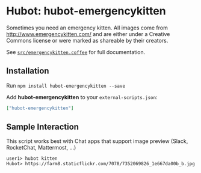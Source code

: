 # Hubot: hubot-emergencykitten

Sometimes you need an emergency kitten.
All images come from http://www.emergencykitten.com/ and are either under a Creative Commons license or were marked as shareable by their creators.

See [`src/emergencykitten.coffee`](src/emergencykitten.coffee) for full documentation.

## Installation

Run `npm install hubot-emergencykitten --save`

Add **hubot-emergencykitten** to your `external-scripts.json`:

```json
["hubot-emergencykitten"]
```



## Sample Interaction

This script works best with Chat apps that support image preview (Slack, RocketChat, Mattermost, ...)

```
user1> hubot kitten
Hubot> https://farm8.staticflickr.com/7078/7352069826_1e667da00b_b.jpg
```

